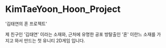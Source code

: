 # KimTaeYoon_Hoon_Project
'김태연의 혼 프로젝트'

제 친구인 '김태연' 이라는 소재와, 근처에 유명한 공포 방탈출인 '혼' 이란느 소재를 가지고 와서
만드는 첫 유니티 2D게임 입니다.
